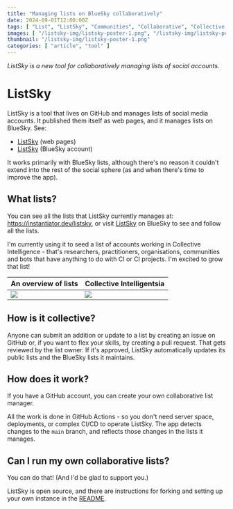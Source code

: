 ```yaml
---
title: "Managing lists on BlueSky collaboratively"
date: 2024-09-01T12:00:00Z
tags: [ "List", "ListSky", "Communities", "Collaborative", "Collective Intelligence", "Data", "People", "Organise", "Open", "CI", ".NET", "Repository", "GitHub", "App", "Tool", "Actions", "GHA" ]
images: [ "/listsky-img/listsky-poster-1.png", "/listsky-img/listsky-poster-2.png" ]
thumbnail: "/listsky-img/listsky-poster-1.png"
categories: [ "article", "tool" ]
---
```


_ListSky is a new tool for collaboratively managing lists of social accounts._

# ListSky

ListSky is a tool that lives on GitHub and manages lists of social media accounts. It published them itself as web pages, and it manages lists on BlueSky. See:

* [ListSky](https://instantiator.dev/listsky) (web pages)
* [ListSky](https://bsky.app/profile/listsky.bsky.social) (BlueSky account)

It works primarily with BlueSky lists, although there's no reason it couldn't extend into the rest of the social sphere (as and when there's time to improve the app).

## What lists?

You can see all the lists that ListSky currently manages at: https://instantiator.dev/listsky, or visit [ListSky](https://bsky.app/profile/listsky.bsky.social) on BlueSky to see and follow all the lists.

I'm currently using it to seed a list of accounts working in Collective Intelligence - that's researchers, practitioners, organisations, communities and bots that have anything to do with CI or CI projects. I'm excited to grow that list!

| An overview of lists | Collective Intelligentsia |
|-|-|
| ![](/listsky-img/01-overview.png) | ![](/listsky-img/02-ci-list.png) |

## How is it collective?

Anyone can submit an addition or update to a list by creating an issue on GitHub or, if you want to flex your skills, by creating a pull request. That gets reviewed by the list owner. If it's approved, ListSky automatically updates its public lists and the BlueSky lists it maintains.

## How does it work?

If you have a GitHub account, you can create your own collaborative list manager.

All the work is done in GitHub Actions - so you don't need server space, deployments, or complex CI/CD to operate ListSky. The app detects changes to the `main` branch, and reflects those changes in the lists it manages.

## Can I run my own collaborative lists?

You can do that! (And I'd be glad to support you.)

ListSky is open source, and there are instructions for forking and setting up your own instance in the [README](https://github.com/instantiator/listsky/blob/main/README.md).
